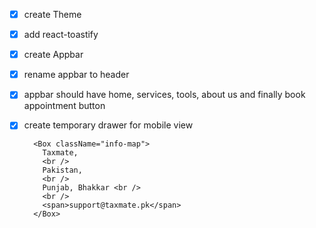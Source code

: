 - [x] create Theme
- [x] add react-toastify
- [x] create Appbar
- [x] rename appbar to header
- [x] appbar should have home, services, tools, about us and finally book appointment button
- [x] create temporary drawer for mobile view

        <Box className="info-map">
          Taxmate,
          <br />
          Pakistan,
          <br />
          Punjab, Bhakkar <br />
          <br />
          <span>support@taxmate.pk</span>
        </Box>

